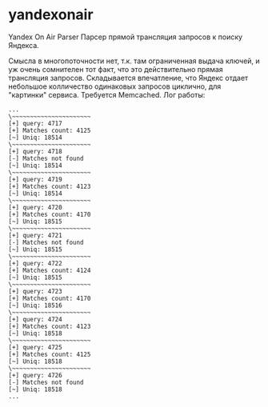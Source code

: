 yandexonair
===========

Yandex On Air Parser
Парсер прямой трансляция запросов к поиску Яндекса.

Смысла в многопоточности нет, т.к. там ограниченная выдача ключей, и уж очень сомнителен тот факт, что это действительно прямая трансляция запросов. Складывается впечатление, что Яндекс отдает небольшое колличество одинаковых запросов циклично, для "картинки" сервиса. 
Требуется Memcached. Лог работы:
~~~~~~~~~~~~~~~~~~~~~~
...
\~~~~~~~~~~~~~~~~~~~~~~
[+] query: 4717
[+] Matches count: 4125
[~] Uniq: 18514
\~~~~~~~~~~~~~~~~~~~~~~
[+] query: 4718
[-] Matches not found
[~] Uniq: 18514
\~~~~~~~~~~~~~~~~~~~~~~
[+] query: 4719
[+] Matches count: 4123
[~] Uniq: 18514
\~~~~~~~~~~~~~~~~~~~~~~
[+] query: 4720
[+] Matches count: 4170
[~] Uniq: 18515
\~~~~~~~~~~~~~~~~~~~~~~
[+] query: 4721
[-] Matches not found
[~] Uniq: 18515
\~~~~~~~~~~~~~~~~~~~~~~
[+] query: 4722
[+] Matches count: 4124
[~] Uniq: 18515
\~~~~~~~~~~~~~~~~~~~~~~
[+] query: 4723
[+] Matches count: 4170
[~] Uniq: 18516
\~~~~~~~~~~~~~~~~~~~~~~
[+] query: 4724
[+] Matches count: 4123
[~] Uniq: 18518
\~~~~~~~~~~~~~~~~~~~~~~
[+] query: 4725
[+] Matches count: 4125
[~] Uniq: 18518
\~~~~~~~~~~~~~~~~~~~~~~
[+] query: 4726
[-] Matches not found
[~] Uniq: 18518
...
~~~~~~~~~~~~~~~~~~~~~~
